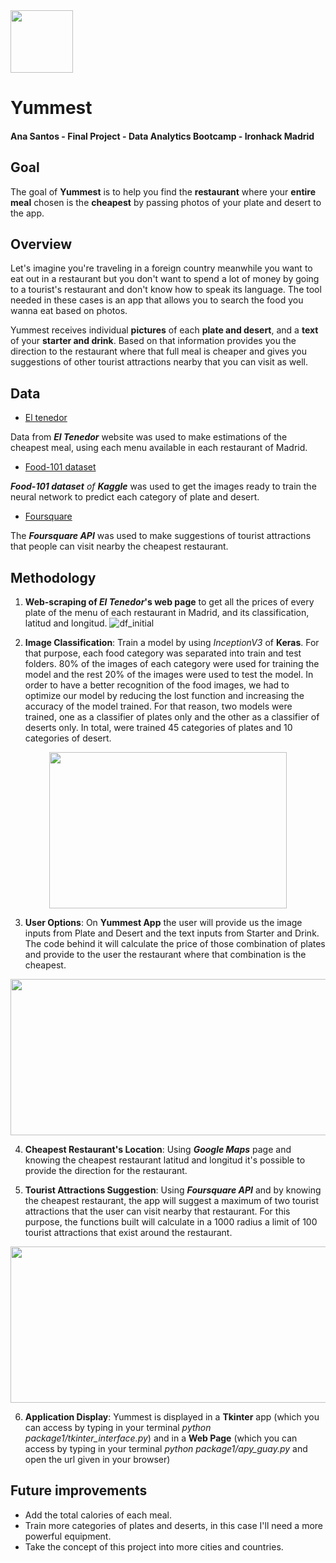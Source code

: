<img src='https://scontent.flis5-1.fna.fbcdn.net/v/t1.15752-9/92339357_220548049017845_6393812114410045440_n.jpg?_nc_cat=109&_nc_sid=b96e70&_nc_ohc=Wtzo8ySz9AkAX88xMgv&_nc_ht=scontent.flis5-1.fna&oh=9a6af59c3b491b9e9c2310f4d38aff61&oe=5EADB47C' width="100" height="100">

# Yummest

#### Ana Santos - Final Project - Data Analytics Bootcamp - Ironhack Madrid

## Goal
The goal of **Yummest** is to help you find the **restaurant** where your **entire meal** chosen is the **cheapest** by passing photos of your plate and desert to the app. 

## Overview
Let's imagine you're traveling in a foreign country meanwhile you want to eat out in a restaurant but you don't want to spend a lot of money by going to a tourist's restaurant and don't know how to speak its language. The tool needed in these cases is an app that allows you to search the food you wanna eat based on photos.

Yummest receives individual **pictures** of each **plate and desert**, and a **text** of your **starter and drink**. Based on that information provides you the direction to the restaurant where that full meal is cheaper and gives you suggestions of other tourist attractions nearby that you can visit as well.

## Data
* [El tenedor](https://www.eltenedor.es/)

Data from ***El Tenedor*** website was used to make estimations of the cheapest meal, using each menu available in each restaurant of Madrid.

* [Food-101 dataset](https://www.kaggle.com/dansbecker/food-101)

***Food-101 dataset** of **Kaggle*** was used to get the images ready to train the neural network to predict each category of plate and desert.

* [Foursquare](https://foursquare.com)

The ***Foursquare API*** was used to make suggestions of tourist attractions that people can visit nearby the cheapest restaurant.

## Methodology

1. **Web-scraping of *El Tenedor*'s web page** to get all the prices of every plate of the menu of each restaurant in Madrid, and its classification, latitud and longitud.
![df_initial](https://scontent.flis5-1.fna.fbcdn.net/v/t1.15752-9/94158380_877745969358660_8281810988190138368_n.png?_nc_cat=110&_nc_sid=b96e70&_nc_ohc=YMaT7V92jAkAX9O734U&_nc_ht=scontent.flis5-1.fna&oh=0f41b511df0eba321d35deacc76c8e57&oe=5EC2CE3C#center)


2. **Image Classification**: Train a model by using *InceptionV3* of **Keras**. For that purpose, each food category was separated into train and test folders. 80% of the images of each category were used for training the model and the rest 20% of the images were used to test the model. 
In order to have a better recognition of the food images, we had to optimize our model by reducing the lost function and increasing the accuracy of the model trained. For that reason, two models were trained, one as a classifier of plates only and the other as a classifier of deserts only.
In total, were trained 45 categories of plates and 10 categories of desert.

<p align="center">
  <img width="380" height="250" src="https://scontent.flis5-1.fna.fbcdn.net/v/t1.15752-9/93954898_532133647492527_1163031127477190656_n.png?_nc_cat=107&_nc_sid=b96e70&_nc_ohc=cfFU7gDEoPoAX9fZ_hj&_nc_ht=scontent.flis5-1.fna&oh=e3678ee02559cbac9223d08a10385e45&oe=5EC3C5CE">
</p>


3. **User Options**: On **Yummest App** the user will provide us the image inputs from Plate and Desert and the text inputs from Starter and Drink. The code behind it will calculate the price of those combination of plates and provide to the user the restaurant where that combination is the cheapest.

<p align="center">
  <img width="1000" height="250" src="https://scontent.flis5-1.fna.fbcdn.net/v/t1.15752-9/94357403_230713254663645_3599947050982047744_n.png?_nc_cat=105&_nc_sid=b96e70&_nc_ohc=waAJt4ekO6IAX_74D3c&_nc_ht=scontent.flis5-1.fna&oh=a09425d1adae3f1d98c72307635aee41&oe=5EC5741F">
</p>


4. **Cheapest Restaurant's Location**: Using ***Google Maps*** page and knowing the cheapest restaurant latitud and longitud it's possible to provide the direction for the restaurant.

5. **Tourist Attractions Suggestion**: Using ***Foursquare API*** and by knowing the cheapest restaurant, the app will suggest a maximum of two tourist attractions that the user can visit nearby that restaurant. For this purpose, the functions built will calculate in a 1000 radius a limit of 100 tourist attractions that exist around the restaurant.

<p align="center">
  <img width="650" height="250" src="https://scontent.flis5-1.fna.fbcdn.net/v/t1.15752-9/94566892_222300375742441_7238212906825809920_n.png?_nc_cat=101&_nc_sid=b96e70&_nc_ohc=LgVtHZazUFMAX_6wWeo&_nc_ht=scontent.flis5-1.fna&oh=3ecd083cb4842994db9bb7a92187fcc9&oe=5EC33348">
</p>

6. **Application Display**: Yummest is displayed in a **Tkinter** app (which you can access by typing in your terminal *python package1/tkinter_interface.py*) and in a **Web Page** (which you can access by typing in your terminal *python package1/apy_guay.py* and open the url given in your browser)


## Future improvements
- Add the total calories of each meal.
- Train more categories of plates and deserts, in this case I'll need a more powerful equipment.
- Take the concept of this project into more cities and countries.
